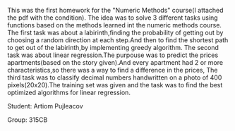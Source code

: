 This was the first homework for the "Numeric Methods" course(I attached the 
pdf with the condition). The idea was to solve 3 different tasks using 
functions based on the methods learned int the numeric methods course.
The first task was about a labirinth,finding the probability of getting out
by choosing a random direction at each step.And then to find the shortest path
to get out of the labirinth,by implementing greedy algorithm.
The second task was about linear regression.The purpouse was to predict the 
prices apartments(based on the story given).And every apartment had 2 or more
characteristics,so there was a way to find a difference in the prices,
The third task was to classify decimal numbers handwritten on a photo of 400
pixels(20x20).The training set was given and the task was to find the best
optimized algorithms for linear regression.


Student: Artiom Pujleacov

Group: 315CB
```

